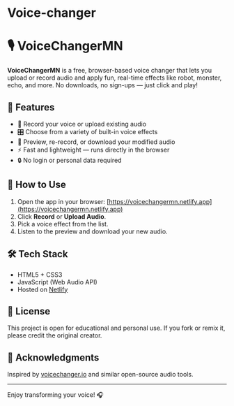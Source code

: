 # Voice-changer
# 🎙️ VoiceChangerMN

**VoiceChangerMN** is a free, browser-based voice changer that lets you upload or record audio and apply fun, real-time effects like robot, monster, echo, and more. No downloads, no sign-ups — just click and play!

## 🌟 Features

- 🎤 Record your voice or upload existing audio
- 🎛️ Choose from a variety of built-in voice effects
- 🔁 Preview, re-record, or download your modified audio
- ⚡ Fast and lightweight — runs directly in the browser
- 🔒 No login or personal data required

## 🚀 How to Use

1. Open the app in your browser: [https://voicechangermn.netlify.app](https://voicechangermn.netlify.app)
2. Click **Record** or **Upload Audio**.
3. Pick a voice effect from the list.
4. Listen to the preview and download your new audio.

## 🛠️ Tech Stack

- HTML5 + CSS3
- JavaScript (Web Audio API)
- Hosted on [Netlify](https://www.netlify.com/)

## 📄 License

This project is open for educational and personal use. If you fork or remix it, please credit the original creator.

## 🙌 Acknowledgments

Inspired by [voicechanger.io](https://voicechanger.io) and similar open-source audio tools.

---

Enjoy transforming your voice! 🎧
